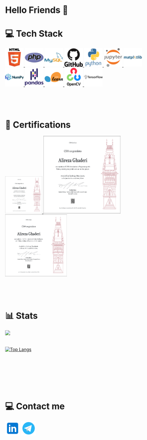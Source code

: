  # Hello Friends 👋

# 💻 Tech Stack
<p align="left">
<a href="https://www.w3.org/html/" target="_blank" rel="noreferrer"> <img src="https://raw.githubusercontent.com/devicons/devicon/master/icons/html5/html5-original-wordmark.svg" alt="html5" width="60" height="60"/> </a> 
 <a href="https://www.php.net/" target="_blank" rel="noreferrer"> <img src="https://github.com/devicons/devicon/blob/master/icons/php/php-original.svg" alt="php" width="60" height="60"/> </a>
<a href="https://www.mysql.com/" target="_blank" rel="noreferrer"> <img src="https://raw.githubusercontent.com/devicons/devicon/master/icons/mysql/mysql-original-wordmark.svg" alt="mysql" width="60" height="60"/> </a>
 <a href="https://github.com/" target="_blank" rel="noreferrer"> <img src="https://github.com/devicons/devicon/blob/master/icons/github/github-original-wordmark.svg" alt="github" width="60" height="60"/> </a>
<a href="https://www.python.org" target="_blank" rel="noreferrer"> <img src="https://github.com/devicons/devicon/blob/master/icons/python/python-original-wordmark.svg" alt="python" width="60" height="60"/> </a>
 <a href="https://jupyter.org/" target="_blank" rel="noreferrer"> <img src="https://github.com/devicons/devicon/blob/master/icons/jupyter/jupyter-original-wordmark.svg" alt="jupyternotebook" width="60" height="60"/> </a>
<a href="https://matplotlib.org/" target="_blank" rel="noreferrer"> <img src="https://github.com/devicons/devicon/blob/master/icons/matplotlib/matplotlib-original-wordmark.svg" alt="matplotlib" width="60" height="60"/> </a>
<a href="https://numpy.org/" target="_blank" rel="noreferrer"> <img src="https://github.com/devicons/devicon/blob/master/icons/numpy/numpy-original-wordmark.svg" alt="numpy" width="60" height="60"/> </a>
<a href="https://pandas.pydata.org/" target="_blank" rel="noreferrer"> <img src="https://github.com/devicons/devicon/blob/master/icons/pandas/pandas-original-wordmark.svg" alt="pandas" width="60" height="60"/> </a>
<a href="https://scikit-learn.org/" target="_blank" rel="noreferrer"> <img src="https://github.com/devicons/devicon/blob/master/icons/scikitlearn/scikitlearn-original.svg" alt="scikitlearn" width="60" height="60"/> </a>
 <a href="https://opencv.org/" target="_blank" rel="noreferrer"> <img src="https://github.com/devicons/devicon/blob/master/icons/opencv/opencv-original-wordmark.svg" alt="opencv" width="60" height="60"/> </a>
<a href="https://www.tensorflow.org/" target="_blank" rel="noreferrer"> <img src="https://github.com/devicons/devicon/blob/master/icons/tensorflow/tensorflow-line-wordmark.svg" alt="tensorflow" width="60" height="60"/> </a>

</p>

<br><br><br>

# 🧾 Certifications
<p align="left">
<a href="https://cs50.harvard.edu/certificates/a166b4ae-e7ab-4dc0-a12a-350aabbc8596" target="_blank" rel="noreferrer"> <img src="https://github.com/AGH11/AGH11/blob/main/CS50x.png" alt="cs50x" width="120" height="120"/> </a> 
<a href="https://cs50.harvard.edu/certificates/b1130285-793a-4c26-8eff-27264aa716c4" target="_blank" rel="noreferrer"> <img src="https://github.com/AGH11/AGH11/blob/main/CS50P.png" alt="cs50p" width="250" height="250"/> </a> 
<a href="https://certificates.cs50.io/3b0e6e15-42ce-47ac-b703-1c6cbf07d9f5.pdf?size=letter" target="_blank" rel="noreferrer"> <img src="https://github.com/AGH11/AGH11/blob/main/CS50AI.png" alt="cs50ai" width="200" height="200"/> </a> 
</p>

<br><br><br>

# 📊 Stats
![](https://github-readme-streak-stats.herokuapp.com/?user=AGH11&theme=chartreuse-dark&hide_border=false)
<br><br><br>
[![Top Langs](https://github-readme-stats.vercel.app/api/top-langs/?username=AGH11&layout=donut&theme=chartreuse-dark&hide_border=false)](https://github.com/AGH11/github-readme-stats)

<br><br><br>
<br><br><br>

# 💻 Contact me
<a target="_blank" href="https://www.linkedin.com/in/alireza-ghaderi-30998622a/" rel="some text"><img src="https://github.com/AGH11/AGH11/blob/main/linkedin.png" alt="Linkedin"/></a>
<a target="_blank" href="https://t.me/Pylieza" rel="some text"><img src="https://github.com/AGH11/AGH11/blob/main/telegram.png" alt="Telegram"/></a>
